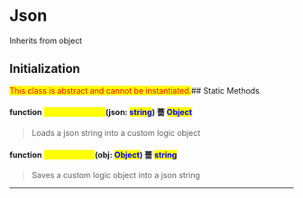 # Json
Inherits from object
## Initialization
<mark style="color:red;">This class is abstract and cannot be instantiated.</mark>## Static Methods
#### function <mark style="color:yellow;">LoadFromString</mark>(json: <mark style="color:blue;">string</mark>) 薔 <mark style="color:blue;">Object</mark>
> Loads a json string into a custom logic object

#### function <mark style="color:yellow;">SaveToString</mark>(obj: <mark style="color:blue;">Object</mark>) 薔 <mark style="color:blue;">string</mark>
> Saves a custom logic object into a json string


---

